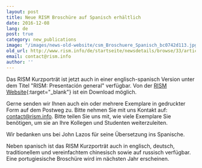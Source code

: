 ```yaml
---
layout: post
title: Neue RISM Broschüre auf Spanisch erhältlich
date: 2016-12-08
lang: de
post: true
category: new_publications
image: "/images/news-old-website/csm_Broschuere_Spanisch_bc0742d113.jpg"
old_url: http://www.rism.info/de/startseite/newsdetails/browse/33/article/64/new-rism-brochure-in-spanish-now-available.html
email: contact@rism.info
author: ''
---
```

Das RISM Kurzporträt ist jetzt auch in einer englisch-spanisch Version unter dem Titel "RISM: Presentación general" verfügbar. Von der [RISM Website](/publications/brochures.html){:target="_blank"} ist ein Download möglich.


Gerne senden wir Ihnen auch ein oder mehrere Exemplare in gedruckter Form auf dem Postweg zu. Bitte nehmen Sie mit uns Kontakt auf: [contact@rism.info](mailto:contact@rism.info). Bitte teilen Sie uns mit, wie viele Exemplare Sie benötigen, um sie an Ihre Kollegen und Studenten weiterzuleiten.


Wir bedanken uns bei John Lazos für seine Übersetzung ins Spanische.

Neben spanisch ist das RISM Kurzporträt auch in englisch, deutsch, traditionellem und vereinfachtem chinesisch sowie auf russisch verfügbar. Eine portugiesische Broschüre wird im nächsten Jahr erscheinen.